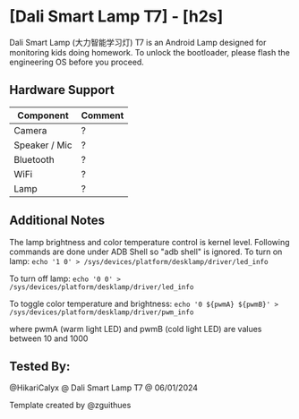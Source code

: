 # [Dali Smart Lamp T7] - [h2s]

Dali Smart Lamp (大力智能学习灯) T7 is an Android Lamp designed for monitoring kids doing homework. To unlock the bootloader, please flash the engineering OS before you proceed.

## Hardware Support

| Component                 |      Comment                                              |
|---------------------------|-----------------------------------------------------------|
| Camera                    | ?                                                         |
| Speaker / Mic             | ?                                                         |
| Bluetooth                 | ?                                                         |
| WiFi                      | ?                                                         |
| Lamp                      | ?                                                         |

## Additional Notes

The lamp brightness and color temperature control is kernel level. Following commands are done under ADB Shell so "adb shell" is ignored.
To turn on lamp:
```echo '1 0' > /sys/devices/platform/desklamp/driver/led_info```

To turn off lamp:
```echo '0 0' > /sys/devices/platform/desklamp/driver/led_info```

To toggle color temperature and brightness:
```echo '0 ${pwmA} ${pwmB}' > /sys/devices/platform/desklamp/driver/pwm_info```

where pwmA (warm light LED) and pwmB (cold light LED) are values between 10 and 1000

## Tested By:

@HikariCalyx @ Dali Smart Lamp T7 @ 06/01/2024

Template created by @zguithues